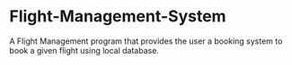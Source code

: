 # Flight-Management-System
A Flight Management program that provides the user a booking system to book a given flight using local database.
